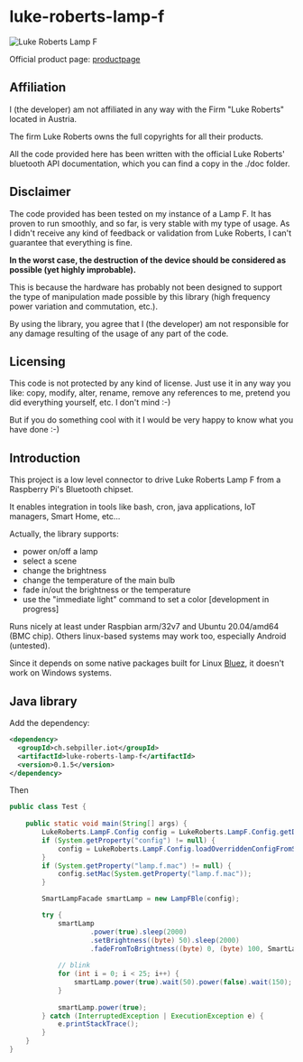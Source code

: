 # luke-roberts-lamp-f

![Luke Roberts Lamp F][lampf]

Official product page: [productpage]
 
[lampf]: https://cdn.shopify.com/s/files/1/0015/0811/4547/products/luke-roberts-model-f-black-middle_600x.png?v=1574342741 
[productpage]: https://www.luke-roberts.com/collections/pendant-lamps/products/smart-lamp-model-f-black?ls=fr



## Affiliation

I (the developer) am not affiliated in any way with the Firm "Luke Roberts" located in Austria. 

The firm Luke Roberts owns the full copyrights for all their products.

All the code provided here has been written with the official Luke Roberts' bluetooth API documentation, 
which you can find a copy in the ./doc folder.  

## Disclaimer
The code provided has been tested on my instance of a Lamp F. It has proven to run smoothly, and so far, is very stable 
with my type of usage. As I didn't receive any kind of feedback or validation from Luke Roberts, I can't guarantee that 
everything is fine.

**In the worst case, the destruction of the device should be considered as possible (yet highly improbable).**
 
This is because the hardware has probably not been designed to support the type of manipulation made possible by this 
library (high frequency power variation and commutation, etc.).

By using the library, you agree that I (the developer) am not responsible for any damage resulting of the usage 
of any part of the code.

## Licensing
This code is not protected by any kind of license. Just use it in any way you like: copy, modify, alter, 
rename, remove any references to me, pretend you did everything yourself, etc. I don't mind :-)

But if you do something cool with it I would be very happy to know what you have done :-)

## Introduction
This project is a low level connector to drive Luke Roberts Lamp F from a Raspberry Pi's Bluetooth chipset. 

It enables integration in tools like bash, cron, java applications, IoT managers, Smart Home, etc...

Actually, the library supports: 
- power on/off a lamp
- select a scene
- change the brightness
- change the temperature of the main bulb
- fade in/out the brightness or the temperature
- use the "immediate light" command to set a color \[development in progress]
 
Runs nicely at least under Raspbian arm/32v7 and Ubuntu 20.04/amd64 (BMC chip). Others linux-based systems may work too, 
especially Android (untested). 

Since it depends on some native packages built for Linux [Bluez](http://www.bluez.org), it doesn't work on Windows systems.

## Java library
Add the dependency: 
```xml
<dependency>
  <groupId>ch.sebpiller.iot</groupId>
  <artifactId>luke-roberts-lamp-f</artifactId>
  <version>0.1.5</version>
</dependency>
```

Then 
```java
public class Test {
        
    public static void main(String[] args) {
        LukeRoberts.LampF.Config config = LukeRoberts.LampF.Config.getDefaultConfig();
        if (System.getProperty("config") != null) {
            config = LukeRoberts.LampF.Config.loadOverriddenConfigFromSysprop("config");
        }
        if (System.getProperty("lamp.f.mac") != null) {
            config.setMac(System.getProperty("lamp.f.mac"));
        }

        SmartLampFacade smartLamp = new LampFBle(config);

        try {
            smartLamp
                    .power(true).sleep(2000)
                    .setBrightness((byte) 50).sleep(2000)
                    .fadeFromToBrightness((byte) 0, (byte) 100, SmartLampFacade.FadeStyle.FAST).get();
            
            // blink
            for (int i = 0; i < 25; i++) {
                smartLamp.power(true).wait(50).power(false).wait(150);
            }
            
            smartLamp.power(true);
        } catch (InterruptedException | ExecutionException e) {
            e.printStackTrace();
        }
    }
}
```
